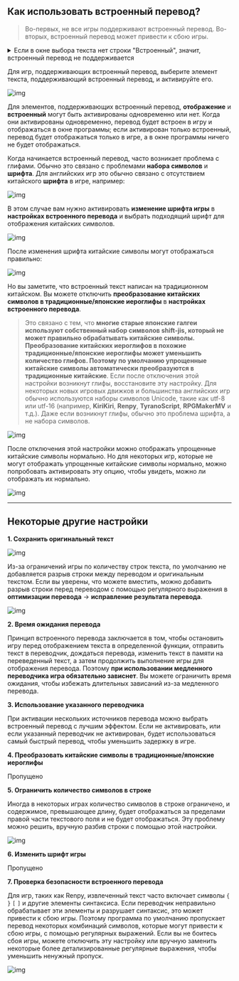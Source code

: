 ## Как использовать встроенный перевод?

> Во-первых, не все игры поддерживают встроенный перевод. Во-вторых, встроенный перевод может привести к сбою игры.

<details>
  <summary>Если в окне выбора текста нет строки "Встроенный", значит, встроенный перевод не поддерживается</summary>
  <img src="https://image.lunatranslator.org/zh/embed/noembed.png">
  <img src="https://image.lunatranslator.org/zh/embed/someembed.png">
</details>

Для игр, поддерживающих встроенный перевод, выберите элемент текста, поддерживающий встроенный перевод, и активируйте его.

![img](https://image.lunatranslator.org/zh/embed/select.png)

Для элементов, поддерживающих встроенный перевод, **отображение** и **встроенный** могут быть активированы одновременно или нет. Когда они активированы одновременно, перевод будет встроен в игру и отображаться в окне программы; если активирован только встроенный, перевод будет отображаться только в игре, а в окне программы ничего не будет отображаться.

Когда начинается встроенный перевод, часто возникает проблема с глифами. Обычно это связано с проблемами **набора символов** и **шрифта**. Для английских игр это обычно связано с отсутствием китайского **шрифта** в игре, например:

![img](https://image.lunatranslator.org/zh/embed/luanma.png)

В этом случае вам нужно активировать **изменение шрифта игры** в **настройках встроенного перевода** и выбрать подходящий шрифт для отображения китайских символов.

![img](https://image.lunatranslator.org/zh/embed/ziti.png)

После изменения шрифта китайские символы могут отображаться правильно:

![img](https://image.lunatranslator.org/zh/embed/okembed.png)

Но вы заметите, что встроенный текст написан на традиционном китайском. Вы можете отключить **преобразование китайских символов в традиционные/японские иероглифы** в **настройках встроенного перевода**.

> Это связано с тем, что **многие старые японские галгеи используют собственный набор символов shift-jis, который не может правильно обрабатывать китайские символы. Преобразование китайских иероглифов в похожие традиционные/японские иероглифы может уменьшить количество глифов. Поэтому по умолчанию упрощенные китайские символы автоматически преобразуются в традиционные китайские**. Если после отключения этой настройки возникнут глифы, восстановите эту настройку.
Для некоторых новых игровых движков и большинства английских игр обычно используются наборы символов Unicode, такие как utf-8 или utf-16 (например, **KiriKiri**, **Renpy**, **TyranoScript**, **RPGMakerMV** и т.д.). Даже если возникнут глифы, обычно это проблема шрифта, а не набора символов.

![img](https://image.lunatranslator.org/zh/embed/fanti.png)

После отключения этой настройки можно отображать упрощенные китайские символы нормально. Но для некоторых игр, которые не могут отображать упрощенные китайские символы нормально, можно попробовать активировать эту опцию, чтобы увидеть, можно ли отображать их нормально.

![img](https://image.lunatranslator.org/zh/embed/good.png)

** **

## Некоторые другие настройки

**1. Сохранить оригинальный текст** 

![img](https://image.lunatranslator.org/zh/embed/keeporigin.png)

Из-за ограничений игры по количеству строк текста, по умолчанию не добавляется разрыв строки между переводом и оригинальным текстом. Если вы уверены, что можете вместить, можно добавить разрыв строки перед переводом с помощью регулярного выражения в **оптимизации перевода** -> **исправление результата перевода**.

![img](https://image.lunatranslator.org/zh/embed/addspace.png)

**2. Время ожидания перевода**

Принцип встроенного перевода заключается в том, чтобы остановить игру перед отображением текста в определенной функции, отправить текст в переводчик, дождаться перевода, изменить текст в памяти на переведенный текст, а затем продолжить выполнение игры для отображения перевода. Поэтому **при использовании медленного переводчика игра обязательно зависнет**. Вы можете ограничить время ожидания, чтобы избежать длительных зависаний из-за медленного перевода.

**3. Использование указанного переводчика**

При активации нескольких источников перевода можно выбрать встроенный перевод с лучшим эффектом. Если не активировать, или если указанный переводчик не активирован, будет использоваться самый быстрый перевод, чтобы уменьшить задержку в игре.


**4. Преобразовать китайские символы в традиционные/японские иероглифы**

Пропущено


**5. Ограничить количество символов в строке**

Иногда в некоторых играх количество символов в строке ограничено, и содержимое, превышающее длину, будет отображаться за пределами правой части текстового поля и не будет отображаться. Эту проблему можно решить, вручную разбив строки с помощью этой настройки.

![img](https://image.lunatranslator.org/zh/embed/limitlength.png)

**6. Изменить шрифт игры**

Пропущено

**7. Проверка безопасности встроенного перевода**

Для игр, таких как Renpy, извлеченный текст часто включает символы `{` `}` `[` `]` и другие элементы синтаксиса. Если переводчик неправильно обрабатывает эти элементы и разрушает синтаксис, это может привести к сбою игры. Поэтому программа по умолчанию пропускает перевод некоторых комбинаций символов, которые могут привести к сбою игры, с помощью регулярных выражений. Если вы не боитесь сбоя игры, можете отключить эту настройку или вручную заменить некоторые более детализированные регулярные выражения, чтобы уменьшить ненужный пропуск.

![img](https://image.lunatranslator.org/zh/embed/safeskip.png)